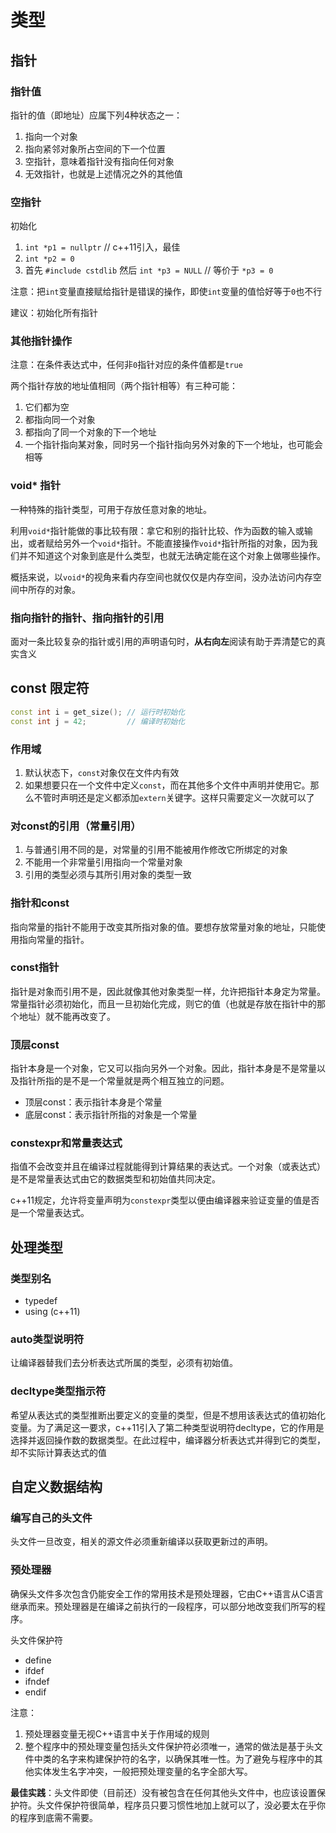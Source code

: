 类型
=====

## 指针

### 指针值

指针的值（即地址）应属下列4种状态之一：

1. 指向一个对象
2. 指向紧邻对象所占空间的下一个位置
3. 空指针，意味着指针没有指向任何对象
4. 无效指针，也就是上述情况之外的其他值

### 空指针

初始化

1. ``int *p1 = nullptr`` // c++11引入，最佳
2. ``int *p2 = 0``
3. 首先 ``#include cstdlib`` 然后 ``int *p3 = NULL`` // 等价于 ``*p3 = 0``

注意：把``int``变量直接赋给指针是错误的操作，即使``int``变量的值恰好等于``0``也不行

建议：初始化所有指针

### 其他指针操作

注意：在条件表达式中，任何非``0``指针对应的条件值都是``true``

两个指针存放的地址值相同（两个指针相等）有三种可能：

1. 它们都为空
2. 都指向同一个对象
3. 都指向了同一个对象的下一个地址
4. 一个指针指向某对象，同时另一个指针指向另外对象的下一个地址，也可能会相等

### void* 指针

一种特殊的指针类型，可用于存放任意对象的地址。

利用``void*``指针能做的事比较有限：拿它和别的指针比较、作为函数的输入或输出，或者赋给另外一个``void*``指针。不能直接操作``void*``指针所指的对象，因为我们并不知道这个对象到底是什么类型，也就无法确定能在这个对象上做哪些操作。

概括来说，以``void*``的视角来看内存空间也就仅仅是内存空间，没办法访问内存空间中所存的对象。

### 指向指针的指针、指向指针的引用

面对一条比较复杂的指针或引用的声明语句时，**从右向左**阅读有助于弄清楚它的真实含义

## const 限定符

```cpp
const int i = get_size(); // 运行时初始化
const int j = 42;         // 编译时初始化
```

### 作用域

1. 默认状态下，``const``对象仅在文件内有效
2. 如果想要只在一个文件中定义``const``，而在其他多个文件中声明并使用它。那么不管时声明还是定义都添加``extern``关键字。这样只需要定义一次就可以了

### 对const的引用（常量引用）

1. 与普通引用不同的是，对常量的引用不能被用作修改它所绑定的对象
2. 不能用一个非常量引用指向一个常量对象
3. 引用的类型必须与其所引用对象的类型一致

### 指针和const

指向常量的指针不能用于改变其所指对象的值。要想存放常量对象的地址，只能使用指向常量的指针。

### const指针

指针是对象而引用不是，因此就像其他对象类型一样，允许把指针本身定为常量。常量指针必须初始化，而且一旦初始化完成，则它的值（也就是存放在指针中的那个地址）就不能再改变了。

### 顶层const

指针本身是一个对象，它又可以指向另外一个对象。因此，指针本身是不是常量以及指针所指的是不是一个常量就是两个相互独立的问题。

- 顶层const：表示指针本身是个常量
- 底层const：表示指针所指的对象是一个常量

### constexpr和常量表达式

指值不会改变并且在编译过程就能得到计算结果的表达式。一个对象（或表达式）是不是常量表达式由它的数据类型和初始值共同决定。

c++11规定，允许将变量声明为``constexpr``类型以便由编译器来验证变量的值是否是一个常量表达式。

## 处理类型

### 类型别名

- typedef
- using (c++11)

### auto类型说明符

让编译器替我们去分析表达式所属的类型，必须有初始值。

### decltype类型指示符

希望从表达式的类型推断出要定义的变量的类型，但是不想用该表达式的值初始化变量。为了满足这一要求，c++11引入了第二种类型说明符decltype，它的作用是选择并返回操作数的数据类型。在此过程中，编译器分析表达式并得到它的类型，却不实际计算表达式的值

## 自定义数据结构

### 编写自己的头文件

头文件一旦改变，相关的源文件必须重新编译以获取更新过的声明。

### 预处理器

确保头文件多次包含仍能安全工作的常用技术是预处理器，它由C++语言从C语言继承而来。预处理器是在编译之前执行的一段程序，可以部分地改变我们所写的程序。

头文件保护符

- define
- ifdef
- ifndef
- endif

注意：

1. 预处理器变量无视C++语言中关于作用域的规则
2. 整个程序中的预处理变量包括头文件保护符必须唯一，通常的做法是基于头文件中类的名字来构建保护符的名字，以确保其唯一性。为了避免与程序中的其他实体发生名字冲突，一般把预处理变量的名字全部大写。

**最佳实践**：头文件即使（目前还）没有被包含在任何其他头文件中，也应该设置保护符。头文件保护符很简单，程序员只要习惯性地加上就可以了，没必要太在乎你的程序到底需不需要。

